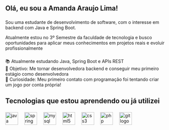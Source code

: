 ## Olá, eu sou a Amanda Araujo Lima!


###

<p align="left">Sou uma estudante de desenvolvimento de software, com o interesse em backend com Java e Spring Boot.</p> 
 <p align="left"> Atualmente estou no 3º Semestre da faculdade de tecnologia e busco oportunidades para aplicar meus conhecimentos em projetos reais e evoluir profissionalmente </p>

###

<p align="left">
📚 Atualmente estudando Java, Spring Boot e APIs REST<br>
🎯 Objetivo: Me tornar desenvolvedora backend e conseguir meu primeiro estágio como desenvolvedora<br>
🎲 Curiosidade: Meu primeiro contato com programação foi tentando criar um jogo por conta própria!
</p>

###

<h2 align="left">Tecnologias que estou aprendendo ou já utilizei</h2>

###

<div align="left">
  <img src="https://cdn.jsdelivr.net/gh/devicons/devicon/icons/java/java-original.svg" height="40" alt="java logo" />
  <img width="12" />
  <img src="https://cdn.jsdelivr.net/gh/devicons/devicon/icons/spring/spring-original.svg" height="40" alt="spring logo" />
  <img width="12" />
  <img src="https://cdn.jsdelivr.net/gh/devicons/devicon/icons/mysql/mysql-original.svg" height="40" alt="mysql logo" />
  <img width="12" />
  <img src="https://cdn.jsdelivr.net/gh/devicons/devicon/icons/html5/html5-original.svg" height="40" alt="html5 logo" />
  <img width="12" />
  <img src="https://cdn.jsdelivr.net/gh/devicons/devicon/icons/css3/css3-original.svg" height="40" alt="css3 logo" />
  <img width="12" />
  <img src="https://cdn.jsdelivr.net/gh/devicons/devicon/icons/php/php-original.svg" height="40" alt="php logo" />
  <img width="12" />
  <img src="https://cdn.jsdelivr.net/gh/devicons/devicon/icons/git/git-original.svg" height="40" alt="git logo" />
</div>

